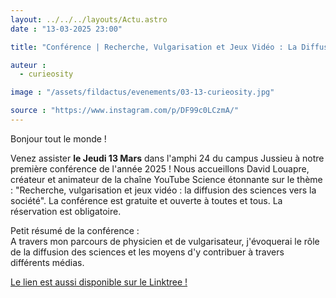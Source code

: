 ```yaml
---
layout: ../../../layouts/Actu.astro
date : "13-03-2025 23:00"

title: "Conférence | Recherche, Vulgarisation et Jeux Vidéo : La Diffusion des Sciences vers la Société"

auteur :
  - curieosity

image : "/assets/fildactus/evenements/03-13-curieosity.jpg"

source : "https://www.instagram.com/p/DF99c0LCzmA/"
---
```


Bonjour tout le monde !

Venez assister __le Jeudi 13 Mars__ dans l'amphi 24 du campus Jussieu à notre première conférence de l'année 2025 ! Nous accueillons David Louapre, créateur et animateur de la chaîne YouTube Science étonnante sur le thème : "Recherche, vulgarisation et jeux vidéo : la diffusion des sciences vers la société". La conférence est gratuite et ouverte à toutes et tous. La réservation est obligatoire.

Petit résumé de la conférence :  
A travers mon parcours de physicien et de vulgarisateur, j'évoquerai le rôle de la diffusion des sciences et les moyens d'y contribuer à travers différents médias.

[Le lien est aussi disponible sur le Linktree !](https://www.helloasso.com/associations/curieosity/evenements/recherche-vulgarisation-et-jeux-video-diffusion-des-sciences-vers-la-societe)